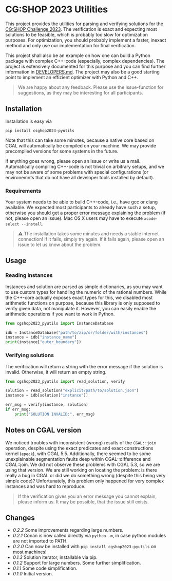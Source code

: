 # CG:SHOP 2023 Utilities

This project provides the utilities for parsing and verifying solutions for the
[CG:SHOP Challenge 2023](https://cgshop.ibr.cs.tu-bs.de/competition/cg-shop-2023/#problem-description).
The verification is exact and expecting most solutions to
be feasible, which is probably too slow for optimization purposes. For optimization,
you should probably implement a faster, inexact method and only use our implementation
for final verification.

This project shall also be an example on how one can build a Python package
with complex C++-code (especially, complex dependencies). The project is extensively
documented for this purpose and you can find further information in
[DEVELOPERS.md](./DEVELOPERS.md). The project may also be a good starting point to
implement an effizient optimizer with Python and C++.

> We are happy about any feedback. Please use the issue-function for suggestions, as they
> may be interesting for all participants.

## Installation

Installation is easy via

```shell
pip install csghop2023-pyutils
```

Note that this can take some minutes, because a native core based on CGAL will
automatically be compiled on your machine. We may provide precompiled versions for
some systems in the future.

If anything goes wrong, please open an issue or write us a mail. Automatically
compiling C++-code is not trivial on arbitrary setups, and we may not be
aware of some problems with special configurations (or environemnts that
do not have all developer tools installed by default).

### Requirements

Your system needs to be able to build C++-code, i.e., have gcc or clang available.
We expected most participants to already have such a setup, otherwise you should
get a proper error message explaining the problem (if not, please open an issue).
Mac OS X users may have to execute `xcode-select --install`.

> :warning: The installation takes some minutes and needs a stable internet connection!
> If it fails, simply try again. If it fails again, please open an issue to let us know
> about the problem.

## Usage

### Reading instances

Instances and solution are parsed as simple dictionaries, as you may want to
use custom types for handling the numeric of the rational numbers.
While the C++-core actually exposes exact types for this, we disabled most
arithmetic functions on purpose, because this library is only supposed
to verify given data, not manipulate it. However, you can easily enable
the arithmetic operations if you want to work in Python.

```python
from cgshop2023_pyutils import InstanceDatabase

idb = InstanceDatabase("path/to/zip/or/folder/with/instances")
instance = idb["instance_name"]
print(instance["outer_boundary"])
```

### Verifying solutions

The verification will return a string with the error message if the
solution is invalid. Otherwise, it will return an empty string.

```python
from cgshop2023_pyutils import read_solution, verify

solution = read_solution("explicit/path/to/solution.json")
instance = idb[solution["instance"]]

err_msg = verify(instance, solution)
if err_msg:
    print("SOLUTION INVALID:", err_msg)
```

## Notes on CGAL version

We noticed troubles with inconsistent (wrong) results of the `CGAL::join` operation,
despite using the exact predicates and exact constructions kernel (`epeck`),
with CGAL 5.5.
Additionally, there seemed to be some unexplainable segmentation faults deep within CGAL::difference and CGAL::join.
We did not observe these problems with CGAL 5.3, so we are using that version.
We are still working on locating the problem: is there really a bug in CGAL or did
we do something wrong (despite this being very simple code)? Unfortunately, this
problem only happened for very complex instances and was hard to reproduce.

> If the verification gives you an error message you cannot explain, please
> inform us. It may be possible, that the issue still exists.

## Changes

- _0.2.2_ Some improvements regarding large numbers.
- _0.2.1_ Conan is now called directly via `python -m`, in case python modules are not imported to PATH.
- _0.2.0_ Can now be installed with `pip install cgshop2023-pyutils` on most machines!
- _0.1.3_ Solution iterator, installable via pip.
- _0.1.2_ Support for large numbers. Some further simplification.
- _0.1.1_ Some code simplification.
- _0.1.0_ Initial version.
